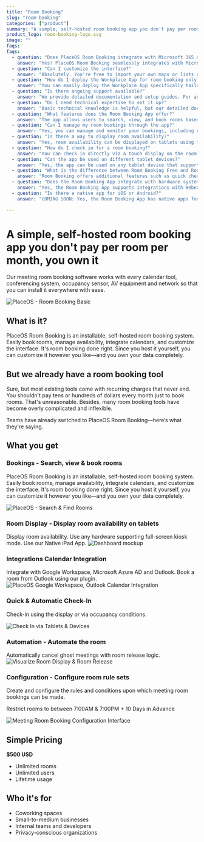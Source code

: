 ```yaml
---
title: "Room Booking"
slug: "room-booking"
categories: ["product"]
summary: "A simple, self-hosted room booking app you don't pay per room per month, you own it"
product_logo: room-booking-logo.svg
image: ""
faqs:
faqs:
  - question: "Does PlaceOS Room Booking integrate with Microsoft 365 and Google Workspace?"
    answer: "Yes! PlaceOS Room Booking seamlessly integrates with Microsoft 365 and Google Workspace. Follow our detailed guides for [Microsoft 365](https://docs.placeos.com/how-to/configure-placeos-for-microsoft-365) and [Google Workspace](https://docs.placeos.com/how-to/configure-placeos-for-google-workspace) to configure it for your environment."
  - question: "Can I customize the interface?"
    answer: "Absolutely. You're free to import your own maps or lists and control the visual style of your booking interface."
  - question: "How do I deploy the Workplace App for room booking only?"
    answer: "You can easily deploy the Workplace App specifically tailored for room booking functionality. Follow our [modified Workplace App deployment guide](https://docs.placeos.com/how-to/user-interfaces/workplace-app) focused on room booking."
  - question: "Is there ongoing support available?"
    answer: "We provide detailed documentation and setup guides. For additional support, our community and support teams are here to help."
  - question: "Do I need technical expertise to set it up?"
    answer: "Basic technical knowledge is helpful, but our detailed documentation guides you step-by-step through the setup."
  - question: "What features does the Room Booking App offer?"
    answer: "The app allows users to search, view, and book rooms based on availability, size, features, and location. It includes options for editing, deleting, or moving reservations and checking in via a touch display. It also has the ability to configure room rules and conditions."
  - question: "Can I manage my room bookings through the app?"
    answer: "Yes, you can manage and monitor your bookings, including editing, deleting, or moving reservations."
  - question: "Is there a way to display room availability?"
    answer: "Yes, room availability can be displayed on tablets using the app in full-screen kiosk mode."
  - question: "How do I check in for a room booking?"
    answer: "You can check in directly via a touch display on the room booking panel or use automatic check-in features with supported integrations."
  - question: "Can the app be used on different tablet devices?"
    answer: "Yes, the app can be used on any tablet device that supports full-screen kiosk mode."
  - question: "What is the difference between Room Booking Free and Room Booking Basic?"
    answer: "Room Booking offers additional features such as quick check-in, auto check-in, booking automation, room configuration, and a management tool."
  - question: "Does the Room Booking App integrate with hardware systems?"
    answer: "Yes, the Room Booking App supports integrations with Webex, Cisco Meraki, FloorSense, VergeSense, Microsoft Azure, and Google Workspace."
  - question: "Is there a native app for iOS or Android?"
    answer: "COMING SOON: Yes, the Room Booking App has native apps for both iOS and Android, allowing users to manage bookings on their mobile devices."

---
```

# A simple, self-hosted room booking app you don't pay per room per month, you own it
Our meeting room booking software works with every calendar tool, conferencing system, occupancy sensor, AV equipment and network so that you can install it everywhere with ease.

![PlaceOS - Room Booking Basic](/images/products/room-booking-once/placeos-room-booking-basic-app-find-a-space.webp)

## What is it?

PlaceOS Room Booking is an installable, self-hosted room booking system. Easily book rooms, manage availability, integrate calendars, and customize the interface. It's room booking done right. Since you host it yourself, you can customize it however you like—and you own your data completely.

## But we already have a room booking tool

Sure, but most existing tools come with recurring charges that never end. You shouldn't pay tens or hundreds of dollars every month just to book rooms. That's unreasonable. Besides, many room booking tools have become overly complicated and inflexible.

Teams have already switched to PlaceOS Room Booking—here’s what they're saying.

## What you get
### Bookings - Search, view & book rooms
PlaceOS Room Booking is an installable, self-hosted room booking system. Easily book rooms, manage availability, integrate calendars, and customize the interface. It's room booking done right. Since you host it yourself, you can customize it however you like—and you own your data completely.

![PlaceOS - Search & Find Rooms](/images/products/room-booking-once/room-booking-list-favourite-selected.webp)

### Room Display - Display room availability on tablets
Display room availability. Use any hardware supporting full-screen kiosk mode.  Use our Native iPad App.
![Dashboard mockup](/images/products/room-booking-once/room-booking-list-favourite-selected.webp)

### Integrations Calendar Integration
Integrate with Google Workspace, Microsoft Azure AD and Outlook. Book a room from Outlook using our plugin.
![PlaceOS Google Workspace, Outlook Calendar Integration](/images/products/room-booking-once/outlook-plugin.00-03-16-05.still001-copy.webp)

### Quick & Automatic Check-In
Check-in using the display or via occupancy conditions.

![Check In via Tablets & Devices](/images/products/room-booking-once/check-in-upcoming-meeting-room.webp)

### Automation - Automate the room
Automatically cancel ghost meetings with room release logic.
![Visualize Room Display & Room Release](/images/products/room-booking-once/room-display-room-release.webp)

### Configuration - Configure room rule sets
Create and configure the rules and conditions upon which meeting room bookings can be made.

Restrict rooms to between 7:00AM & 7:00PM + 10 Days in Advance

![Meeting Room Booking Configuration Interface](/images/products/room-booking-once/workmate-room-management-rule-set-configuration-3-p-1080.webp)

## Simple Pricing

**$500 USD**

- Unlimited rooms
- Unlimited users
- Lifetime usage

## Who it's for

- Coworking spaces
- Small-to-medium businesses
- Internal teams and developers
- Privacy-conscious organizations


